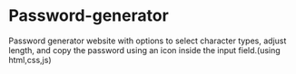 # Password-generator
 Password generator website with options to select character types, adjust length, and copy the password using an icon inside the input field.(using html,css,js)
